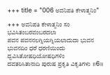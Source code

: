 +++
title = "006 ಅವನಿಪತಿ ಕೇಳಾತ್ಮನಿಂ"

+++
ಅವನಿಪತಿ ಕೇಳಾತ್ಮನಿಂ ಸಂ   
ಭವಿಸಿತಂಬರವಂಬರದಲಾ   
ಪವನ ಪವನನಲಗ್ನಿಯಗ್ನಿಯಲಾದುದಾ  ಭುವನ   
ಭುವನದಿಂ ಧರೆ ಧರಣಿಯಿಂದು   
ದ್ಭವಿಸಿತೋಷಧಿಯೋಷಧಿಗಳಿಂ   
ದವತರಿಸಿತಾನಾದಿ ಪುರುಷ ಪ್ರಕೃತಿ ವಿಕೃತಿಗಳು   ॥6॥